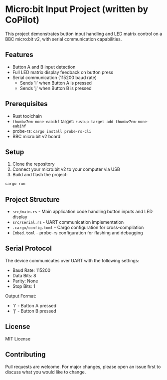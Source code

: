 # Micro:bit Input Project (written by CoPilot)

This project demonstrates button input handling and LED matrix control on a BBC micro:bit v2, with serial communication capabilities.

## Features

- Button A and B input detection
- Full LED matrix display feedback on button press
- Serial communication (115200 baud rate)
  - Sends 'i' when Button A is pressed
  - Sends 'j' when Button B is pressed

## Prerequisites

- Rust toolchain
- `thumbv7em-none-eabihf` target: `rustup target add thumbv7em-none-eabihf`
- probe-rs: `cargo install probe-rs-cli`
- BBC micro:bit v2 board

## Setup

1. Clone the repository
2. Connect your micro:bit v2 to your computer via USB
3. Build and flash the project:
```bash
cargo run
```

## Project Structure

- `src/main.rs` - Main application code handling button inputs and LED display
- `src/serial.rs` - UART communication implementation
- `.cargo/config.toml` - Cargo configuration for cross-compilation
- `Embed.toml` - probe-rs configuration for flashing and debugging

## Serial Protocol

The device communicates over UART with the following settings:
- Baud Rate: 115200
- Data Bits: 8
- Parity: None
- Stop Bits: 1

Output Format:
- 'i' - Button A pressed
- 'j' - Button B pressed

## License

MIT License

## Contributing

Pull requests are welcome. For major changes, please open an issue first to discuss what you would like to change.